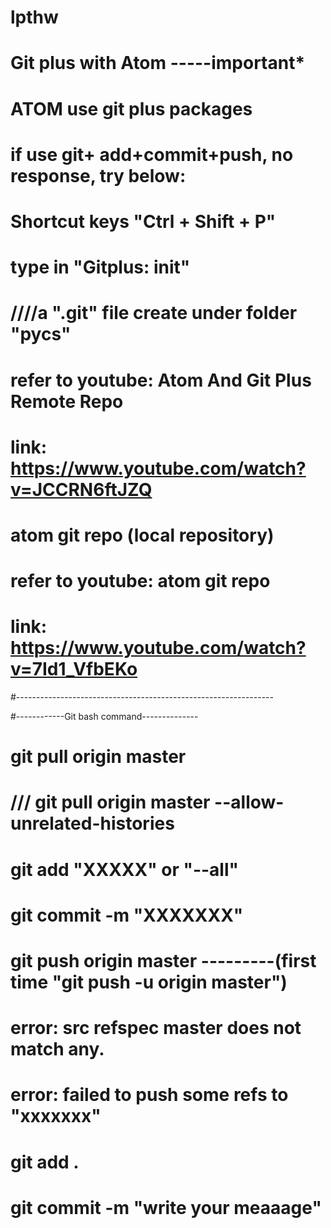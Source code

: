 
# lpthw

# ************Git plus with Atom -----important*************
# ATOM use git plus packages
# if use git+ add+commit+push, no response, try below:
# Shortcut keys "Ctrl + Shift + P"
# type in "Gitplus: init"
# ////a ".git" file create under folder "pycs"
# refer to youtube: Atom And Git Plus Remote Repo
# link: https://www.youtube.com/watch?v=JCCRN6ftJZQ

# atom git repo (local repository)
# refer to youtube: atom git repo
# link: https://www.youtube.com/watch?v=7Id1_VfbEKo
#----------------------------------------------------------------

#------------Git bash command--------------
# git pull origin master
# /// git pull origin master --allow-unrelated-histories

# git add "XXXXX" or "--all"
# git commit -m "XXXXXXX"
# git push origin master  ---------(first time "git push -u origin master")

# error: src refspec master does not match any.
# error: failed to push some refs to "xxxxxxx"
# git add .
# git commit -m "write your meaaage"
